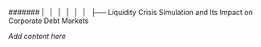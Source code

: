 ####### |   |   |   |   |   |   ├── Liquidity Crisis Simulation and Its Impact on Corporate Debt Markets

*Add content here*